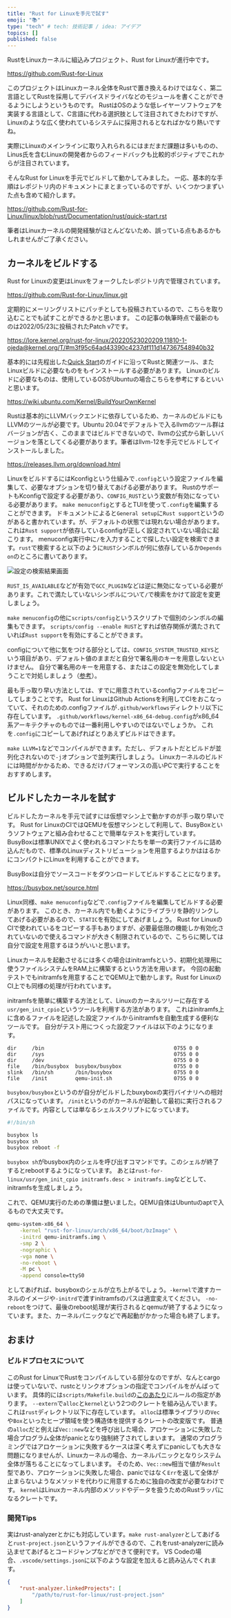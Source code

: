 ```yaml
---
title: "Rust for Linuxを手元で試す"
emoji: "📚"
type: "tech" # tech: 技術記事 / idea: アイデア
topics: []
published: false
---
```


RustをLinuxカーネルに組込みプロジェクト、Rust for Linuxが進行中です。

https://github.com/Rust-for-Linux

このプロジェクトはLinuxカーネル全体をRustで置き換えるわけではなく、第二言語としてRustを採用してデバイスドライバなどのモジュールを書くことができるようにしようというものです。
RustはOSのような低レイヤーソフトウェアを実装する言語として、C言語に代わる選択肢として注目されてきたわけですが、Linuxのような広く使われているシステムに採用されるとなればかなり熱いですね。

実際にLinuxのメインラインに取り入れられるにはまだまだ課題は多いものの、Linus氏を含むLinuxの開発者からのフィードバックも比較的ポジティブでこれからが注目されています。

そんなRust for Linuxを手元でビルドして動かしてみました。
一応、基本的な手順はレポジトリ内のドキュメントにまとまっているのですが、いくつかつまずいた点も含めて紹介します。

https://github.com/Rust-for-Linux/linux/blob/rust/Documentation/rust/quick-start.rst

筆者はLinuxカーネルの開発経験がほとんどないため、誤っている点もあるかもしれませんがご了承ください。

## カーネルをビルドする
Rust for Linuxの変更はLinuxをフォークしたレポジトリ内で管理されています。

https://github.com/Rust-for-Linux/linux.git

定期的にメーリングリストにパッチとしても投稿されているので、こちらを取り込むことでも試すことができるかと思います。
この記事の執筆時点で最新のものは2022/05/23に投稿されたPatch v7です。

https://lore.kernel.org/rust-for-linux/20220523020209.11810-1-ojeda@kernel.org/T/#m3f95c64ad43390c4237df111d147367548940b32


基本的には先程出した[Quick Start](https://github.com/Rust-for-Linux/linux/blob/rust/Documentation/rust/quick-start.rst)のガイドに沿ってRustと関連ツール、またLinuxビルドに必要なものをもインストールする必要があります。
Linuxのビルドに必要なものは、使用しているOSがUbuntuの場合こちらを参考にするといいと思います。

https://wiki.ubuntu.com/Kernel/BuildYourOwnKernel

Rustは基本的にLLVMバックエンドに依存しているため、カーネルのビルドにもLLVMのツールが必要です。Ubuntu 20.04でデフォルトで入るllvmのツール群はバージョンが古く、このままではビルドできないので、llvmの公式から新しいバージョンを落としてくる必要があります。筆者はllvm-12を手元でビルドしてインストールしました。

https://releases.llvm.org/download.html

LinuxをビルドするにはKconfigという仕組みで`.config`という設定ファイルを編集して、必要なオプションを切り替えてあげる必要があります。
RustのサポートもKconfigで設定する必要があり、`CONFIG_RUST`という変数が有効になっている必要があります。
`make menuconfig`とするとTUIを使って`.config`を編集することができます。
ドキュメントによると`General setup`に`Rust support`というのがあると書かれています。が、デフォルトの状態では現れない場合があります。
これは`Rust support`が依存しているconfigが正しく設定されていない場合に起こります。
menuconfig実行中に`/`を入力することで探したい設定を検索できます。`rust`で検索すると以下のように`RUST`シンボルが何に依存しているか`Depends on`のところに書いてあります。

![設定の検索結果画面](/images/rust-kconfig-search.png)

`RUST_IS_AVAILABLE`などが有効で`GCC_PLUGIN`などは逆に無効になっている必要があります。これで満たしていないシンボルについて`/`で検索をかけて設定を変更しましょう。

`make menuconfig`の他に`scripts/config`というスクリプトで個別のシンボルの編集もできます。
`scripts/config --enable RUST`とすれば依存関係が満たされていれば`Rust support`を有効にすることができます。

configについて他に気をつける部分としては、`CONFIG_SYSTEM_TRUSTED_KEYS`という項目があり、デフォルト値のままだと自分で署名用のキーを用意しないといけません。
自分で署名用のキーを用意する、またはこの設定を無効化してしまうことで対処しましょう（[参考](https://askubuntu.com/questions/1329538/compiling-the-kernel-5-11-11)）。


最も手っ取り早い方法としては、すでに用意されているconfigファイルをコピーしてしまうことです。
Rust for LinuxはGithub Actionsを利用してCIをおこなっていて、それのための.configファイルが`.github/workflows`ディレクトリ以下に存在しています。
`.github/workflows/kernel-x86_64-debug.config`がx86_64系アーキテクチャのものでは一番利用しやすいのではないでしょうか。
これを`.config`にコピーしてあげればとりあえずビルドはできます。

`make LLVM=1`などでコンパイルができます。ただし、デフォルトだとビルドが並列化されないので`-j`オプションで並列実行しましょう。
Linuxカーネルのビルドには時間がかかるため、できるだけパフォーマンスの高いPCで実行することをおすすめします。

## ビルドしたカーネルを試す
ビルドしたカーネルを手元で試すには仮想マシン上で動かすのが手っ取り早いです。
Rust for LinuxのCIではQEMUを仮想マシンとして利用して、BusyBoxというソフトウェアと組み合わせることで簡単なテストを実行しています。
BusyBoxは標準UNIXでよく使われるコマンドたちを単一の実行ファイルに詰め込んだもので、標準のLinuxディストリビューションを用意するよりかははるかにコンパクトにLinuxを利用することができます。

BusyBoxは自分でソースコードをダウンロードしてビルドすることになります。

https://busybox.net/source.html

Linux同様、`make menuconfig`などで`.config`ファイルを編集してビルドする必要があります。
このとき、カーネル内でも動くようにライブラリを静的リンクしてあげる必要があるので、`STATIC`を有効にしてあげましょう。
Rust for LinuxのCIで使われているをコピーする手もありますが、必要最低限の機能しか有効化されていないので使えるコマンドが大きく制限されているので、こちらに関しては自分で設定を用意するほうがいいと思います。

Linuxカーネルを起動させるには多くの場合はinitramfsという、初期化処理用に使うファイルシステムをRAM上に構築するという方法を用います。
今回の起動テストでもinitramfsを用意することでQEMU上で動かします。Rust for LinuxのCI上でも同様の処理が行われています。

initramfsを簡単に構築する方法として、Linuxのカーネルツリーに存在する`usr/gen_init_cpio`というツールを利用する方法があります。
これはinitramfs上に含めるファイルを記述した設定ファイルからinitramfsを自動生成する便利なツールです。
自分がテスト用につくった設定ファイルは以下のようになります。

```desc
dir     /bin                                          0755 0 0
dir     /sys                                          0755 0 0
dir     /dev                                          0755 0 0
file    /bin/busybox  busybox/busybox                 0755 0 0
slink   /bin/sh       /bin/busybox                    0755 0 0
file    /init         qemu-init.sh                    0755 0 0
```

`busybox/busybox`というのが自分がビルドしたbuxyboxの実行バイナリへの相対パスになっています。
`/init`というのがカーネルが起動して最初に実行されるファイルです。内容としては単なるシェルスクリプトになっています。

```sh
#!/bin/sh

busybox ls
busybox sh
busybox reboot -f
```

`busybox sh`がbusybox内のシェルを呼び出すコマンドです。このシェルが終了するとrebootするようになっています。
あとは`rust-for-linux/usr/gen_init_cpio initramfs.desc > initramfs.img`などとして、initramfsを生成しましょう。

これで、QEMU実行のための準備は整いました。QEMU自体はUbuntuのaptで入るもので大丈夫です。

```sh
qemu-system-x86_64 \
    -kernel "rust-for-linux/arch/x86_64/boot/bzImage" \
    -initrd qemu-initramfs.img \
    -smp 2 \
    -nographic \
    -vga none \
    -no-reboot \
    -M pc \
    -append console=ttyS0
```

としてあげれば、busyboxのシェルが立ち上がるでしょう。`-kernel`で渡すカーネルのイメージや`-initrd`で渡すinitramfsのパスは適宜変えてください。
`-no-reboot`をつけて、最後のreboot処理が実行されるとqemuが終了するようになっています。また、カーネルパニックなどで再起動がかかった場合も終了します。

## おまけ

### ビルドプロセスについて
このRust for LinuxでRustをコンパイルしている部分なのですが、なんとcargoは使っていないで、rustcとリンクオプションの指定でコンパイルをがんばっています。
具体的には`scripts/Makefile.build`の[このあたり](https://github.com/Rust-for-Linux/linux/blob/9f4510ea769db8ea6d974f11a45322a1cf55e6ca/scripts/Makefile.build#L275)にルールの指定があります。
`--extern`で`alloc`と`kernel`という2つのクレートを組み込んでいます。これは`rust`ディレクトリ以下に存在しています。
`alloc`は標準ライブラリの`Vec`や`Box`といったヒープ領域を使う構造体を提供するクレートの改変版です。
普通の`alloc`だと例えば`Vec::new`などを呼び出した場合、アロケーションに失敗した場合プログラム全体がpanicとなり強制終了されてしまいます。
通常のプログラミングではアロケーションに失敗するケースは深く考えずにpanicしても大きな問題になりませんが、Linuxカーネルの場合、カーネルパニックとなりシステム全体が落ちることになってしまいます。
そのため、`Vec::new`相当で値が`Result`型であり、アロケーションに失敗した場合、panicではなく`Err`を返して全体が止まらないようなメソッドを代わりに用意するために独自の改変が必要なわけです。
`kernel`はLinuxカーネル内部のメソッドやデータを扱うためのRustラッパになるクレートです。

### 開発Tips
実はrust-analyzerとかにも対応しています。`make rust-analyzer`としてあげると`rust-project.json`というファイルができるので、これをrust-analyzerに読み込ませてあげるとコードジャンプなどができて便利です。
VS Codeの場合、`.vscode/settings.json`に以下のような設定を加えると読み込んでくれます。
```json
{
    "rust-analyzer.linkedProjects": [
        "/path/to/rust-for-linux/rust-project.json"
    ]
}
```

